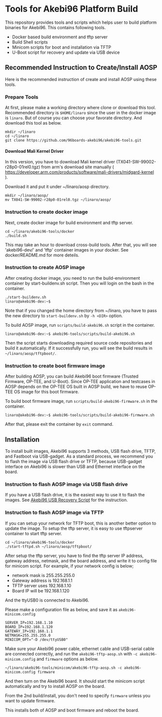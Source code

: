 # Tools for Akebi96 Platform Build

This repository provides tools and scripts which helps user to build platform binaries for Akebi96. This contains following tools.

- Docker based build environment and tftp server
- Build Shell scripts
- Minicom scripts for boot and installation via TFTP
- U-Boot script for recovery and update via USB device

## Recommended Instruction to Create/Install AOSP

Here is the recommended instruction of create and install AOSP using these tools.

### Prepare Tools

At first, please make a working directory where clone or download this tool. Recommended directory is `$HOME/linaro` since the user in the docker image is `linaro`. But of course you can choose your favorate directory.
And download this tool as below.

```
mkdir ~/linaro
cd ~/linaro
git clone https://github.com/96boards-akebi96/akebi96-tools.git
```

#### Download Mali Kernel Driver

In this version, you have to download Mali kernel driver
 (TX041-SW-99002-r28p0-01rel0.tgz) from arm's download site manually
( https://developer.arm.com/products/software/mali-drivers/midgard-kernel ).

Download it and put it under ~/linaro/aosp directory.

```
mkdir ~/linaro/aosp/
mv TX041-SW-99002-r28p0-01rel0.tgz ~/linaro/aosp/
```

### Instruction to create docker image

Next, create docker image for build environment and tftp server.

```
cd ~/linaro/akebi96-tools/docker
./build.sh
```

This may take an hour to download cross-build tools. After that,
you will see 'akebi96-dev/<YOUR-UID>' and 'tftp' container images
in your docker.
See docker/README.md for more deteils.

### Instruction to create AOSP image

After creating docker image, you need to run the build-environment container by start-buildenv.sh script. Then you will login on the bash in the container.

```
./start-buildenv.sh
linaro@akebi96-dev:~$ 
```

Note that if you changed the home directory from ~/linaro, you have to pass the new directory to `start-buildenv.sh` by `-h <DIR>` option.

To build AOSP image, run `scripts/build-akebi96.sh` script in the container.

```
linaro@akebi96-dev:~$ akebi96-tools/scripts/build-akebi96.sh
```

Then the script starts downloading required source code repositories and build it automatically. If it successfully run, you will see the build results in `~/linaro/aosp/tftpboot/`.

### Instruction to create boot firmware image

After building AOSP, you can build Akebi96 boot firmware (Trusted Firmware, OP-TEE, and U-Boot). Since OP-TEE application and testcases in AOSP depends on the OP-TEE OS built in AOSP build, we have to reuse OP-TEE OS image for this boot firmware.

To build boot firmware image, run `scripts/build-akebi96-firmware.sh` in the container.

```
linaro@akebi96-dev:~$ akebi96-tools/scripts/build-akebi96-firmware.sh
```

After that, please exit the container by `exit` command.


## Installation

To install built images, Akebi96 supports 3 methods, USB flash drive, TFTP, and Fastboot via USB-gadget.
As a standard process, we recommend you to flash the image via USB flash drive or TFTP, because USB-gadget interface on Akebi96 is slower than USB and Ethernet interface on the board.

### Instruction to flash AOSP image via USB flash drive

If you have a USB flash drive, it is the easiest way to use it to flash the images. See [Akebi96 USB Recovery Script](usbflash/README.md) for the instruction.

### Instruction to flash AOSP image via TFTP

If you can setup your network for TFTP boot, this is another better option to update the image.
To setup the tftp server, it is easy to use tftpserver container to start tftp server.

```
cd ~/linaro/akebi96-tools/docker
./start-tftpd.sh ~/linaro/aosp/tftpboot/
```

After setup the tftp server, you have to find the tftp server IP address, gateway address, netmask, and the board address, and write it to config file for minicom script.
For example, if your network config is below;

- network mask is 255.255.255.0
- Gateway address is 192.168.1.1
- TFTP server uses 192.168.1.10
- Board IP will be 192.168.1.120

And the ttyUSB0 is connected to Akebi96.

Please make a configuration file as below, and save it as `akebi96-minicom.config`

```
SERVER_IP=192.168.1.10
BOARD_IP=192.168.1.120
GATEWAY_IP=192.168.1.1
NETMASK=255.255.255.0
MINICOM_OPT="-D /dev/ttyUSB0"
```

Make sure your Akebi96 power cable, ethernet cable and USB-serial cable are connected correctly, and run the `akebi96-tftp-aosp.sh` with `-c akebi96-minicom.config` and `firmware` options as below.

```
~/linaro/akebi96-tools/minicom/akebi96-tftp-aosp.sh -c akebi96-minicom.config firmware
```

And then turn on the Akebi96 board. It should start the minicom script automatically and try to install AOSP on the board.

From the 2nd build/install, you don't need to specify `firmware` unless you want to update firmware.

This installs both of AOSP and boot firmware and reboot the board.

